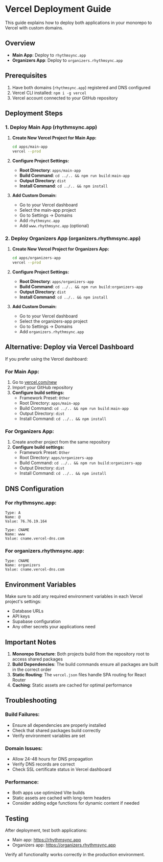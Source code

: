 # Vercel Deployment Guide

This guide explains how to deploy both applications in your monorepo to Vercel with custom domains.

## Overview

- **Main App**: Deploy to `rhythmsync.app`
- **Organizers App**: Deploy to `organizers.rhythmsync.app`

## Prerequisites

1. Have both domains (`rhythmsync.app`) registered and DNS configured
2. Vercel CLI installed: `npm i -g vercel`
3. Vercel account connected to your GitHub repository

## Deployment Steps

### 1. Deploy Main App (rhythmsync.app)

1. **Create New Vercel Project for Main App:**
   ```bash
   cd apps/main-app
   vercel --prod
   ```

2. **Configure Project Settings:**
   - **Root Directory**: `apps/main-app`
   - **Build Command**: `cd ../.. && npm run build:main-app`
   - **Output Directory**: `dist`
   - **Install Command**: `cd ../.. && npm install`

3. **Add Custom Domain:**
   - Go to your Vercel dashboard
   - Select the main-app project
   - Go to Settings → Domains
   - Add `rhythmsync.app`
   - Add `www.rhythmsync.app` (optional)

### 2. Deploy Organizers App (organizers.rhythmsync.app)

1. **Create New Vercel Project for Organizers App:**
   ```bash
   cd apps/organizers-app
   vercel --prod
   ```

2. **Configure Project Settings:**
   - **Root Directory**: `apps/organizers-app`
   - **Build Command**: `cd ../.. && npm run build:organizers-app`
   - **Output Directory**: `dist`
   - **Install Command**: `cd ../.. && npm install`

3. **Add Custom Domain:**
   - Go to your Vercel dashboard
   - Select the organizers-app project
   - Go to Settings → Domains
   - Add `organizers.rhythmsync.app`

## Alternative: Deploy via Vercel Dashboard

If you prefer using the Vercel dashboard:

### For Main App:
1. Go to [vercel.com/new](https://vercel.com/new)
2. Import your GitHub repository
3. **Configure build settings:**
   - Framework Preset: `Other`
   - Root Directory: `apps/main-app`
   - Build Command: `cd ../.. && npm run build:main-app`
   - Output Directory: `dist`
   - Install Command: `cd ../.. && npm install`

### For Organizers App:
1. Create another project from the same repository
2. **Configure build settings:**
   - Framework Preset: `Other`
   - Root Directory: `apps/organizers-app`
   - Build Command: `cd ../.. && npm run build:organizers-app`
   - Output Directory: `dist`
   - Install Command: `cd ../.. && npm install`

## DNS Configuration

### For rhythmsync.app:
```
Type: A
Name: @
Value: 76.76.19.164

Type: CNAME
Name: www
Value: cname.vercel-dns.com
```

### For organizers.rhythmsync.app:
```
Type: CNAME
Name: organizers
Value: cname.vercel-dns.com
```

## Environment Variables

Make sure to add any required environment variables in each Vercel project's settings:
- Database URLs
- API keys
- Supabase configuration
- Any other secrets your applications need

## Important Notes

1. **Monorepo Structure**: Both projects build from the repository root to access shared packages
2. **Build Dependencies**: The build commands ensure all packages are built in the correct order
3. **Static Routing**: The `vercel.json` files handle SPA routing for React Router
4. **Caching**: Static assets are cached for optimal performance

## Troubleshooting

### Build Failures:
- Ensure all dependencies are properly installed
- Check that shared packages build correctly
- Verify environment variables are set

### Domain Issues:
- Allow 24-48 hours for DNS propagation
- Verify DNS records are correct
- Check SSL certificate status in Vercel dashboard

### Performance:
- Both apps use optimized Vite builds
- Static assets are cached with long-term headers
- Consider adding edge functions for dynamic content if needed

## Testing

After deployment, test both applications:
- Main app: https://rhythmsync.app
- Organizers app: https://organizers.rhythmsync.app

Verify all functionality works correctly in the production environment. 